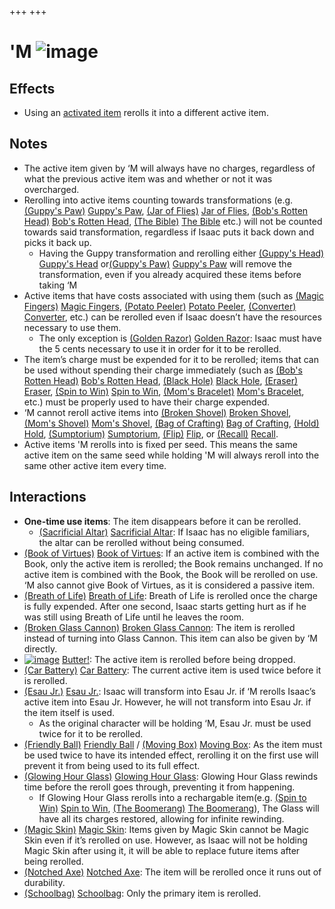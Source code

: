 +++
+++

 # 'M ![image](/image/%27M.png) 

Effects
---------


* Using an [activated item](/wiki/Activated_item "Activated item") rerolls it into a different active item.


Notes
-------


* The active item given by ‘M will always have no charges, regardless of what the previous active item was and whether or not it was overcharged.
* Rerolling into active items counting towards transformations (e.g.[(Guppy's Paw)](/wiki/Guppy%27s_Paw "Guppy's Paw") [Guppy's Paw](/wiki/Guppy%27s_Paw "Guppy's Paw"), [(Jar of Flies)](/wiki/Jar_of_Flies "Jar of Flies") [Jar of Flies](/wiki/Jar_of_Flies "Jar of Flies"), [(Bob's Rotten Head)](/wiki/Bob%27s_Rotten_Head "Bob's Rotten Head") [Bob's Rotten Head](/wiki/Bob%27s_Rotten_Head "Bob's Rotten Head"), [(The Bible)](/wiki/The_Bible "The Bible") [The Bible](/wiki/The_Bible "The Bible") etc.) will not be counted towards said transformation, regardless if Isaac puts it back down and picks it back up.
	+ Having the Guppy transformation and rerolling either [(Guppy's Head)](/wiki/Guppy%27s_Head "Guppy's Head") [Guppy's Head](/wiki/Guppy%27s_Head "Guppy's Head") or[(Guppy's Paw)](/wiki/Guppy%27s_Paw "Guppy's Paw") [Guppy's Paw](/wiki/Guppy%27s_Paw "Guppy's Paw") will remove the transformation, even if you already acquired these items before taking ‘M
* Active items that have costs associated with using them (such as [(Magic Fingers)](/wiki/Magic_Fingers "Magic Fingers") [Magic Fingers](/wiki/Magic_Fingers "Magic Fingers"), [(Potato Peeler)](/wiki/Potato_Peeler "Potato Peeler") [Potato Peeler](/wiki/Potato_Peeler "Potato Peeler"), [(Converter)](/wiki/Converter "Converter") [Converter](/wiki/Converter "Converter"), etc.) can be rerolled even if Isaac doesn’t have the resources necessary to use them.
	+ The only exception is [(Golden Razor)](/wiki/Golden_Razor "Golden Razor") [Golden Razor](/wiki/Golden_Razor "Golden Razor"): Isaac must have the 5 cents necessary to use it in order for it to be rerolled.
* The item’s charge must be expended for it to be rerolled; items that can be used without spending their charge immediately (such as [(Bob's Rotten Head)](/wiki/Bob%27s_Rotten_Head "Bob's Rotten Head") [Bob's Rotten Head](/wiki/Bob%27s_Rotten_Head "Bob's Rotten Head"), [(Black Hole)](/wiki/Black_Hole "Black Hole") [Black Hole](/wiki/Black_Hole "Black Hole"), [(Eraser)](/wiki/Eraser "Eraser") [Eraser](/wiki/Eraser "Eraser"), [(Spin to Win)](/wiki/Spin_to_Win "Spin to Win") [Spin to Win](/wiki/Spin_to_Win "Spin to Win"), [(Mom's Bracelet)](/wiki/Mom%27s_Bracelet "Mom's Bracelet") [Mom's Bracelet](/wiki/Mom%27s_Bracelet "Mom's Bracelet"), etc.) must be properly used to have their charge expended.
* ‘M cannot reroll active items into [(Broken Shovel)](/wiki/Broken_Shovel "Broken Shovel") [Broken Shovel](/wiki/Broken_Shovel "Broken Shovel"), [(Mom's Shovel)](/wiki/Mom%27s_Shovel "Mom's Shovel") [Mom's Shovel](/wiki/Mom%27s_Shovel "Mom's Shovel"), [(Bag of Crafting)](/wiki/Bag_of_Crafting "Bag of Crafting") [Bag of Crafting](/wiki/Bag_of_Crafting "Bag of Crafting"), [(Hold)](/wiki/Hold "Hold") [Hold](/wiki/Hold "Hold"), [(Sumptorium)](/wiki/Sumptorium "Sumptorium") [Sumptorium](/wiki/Sumptorium "Sumptorium"), [(Flip)](/wiki/Flip "Flip") [Flip](/wiki/Flip "Flip"), or [(Recall)](/wiki/Recall "Recall") [Recall](/wiki/Recall "Recall").
* Active items 'M rerolls into is fixed per seed. This means the same active item on the same seed while holding 'M will always reroll into the same other active item every time.


Interactions
--------------


* **One-time use items**: The item disappears before it can be rerolled.
	+ [(Sacrificial Altar)](/wiki/Sacrificial_Altar "Sacrificial Altar") [Sacrificial Altar](/wiki/Sacrificial_Altar "Sacrificial Altar"): If Isaac has no eligible familiars, the altar can be rerolled without being consumed.
* [(Book of Virtues)](/wiki/Book_of_Virtues "Book of Virtues") [Book of Virtues](/wiki/Book_of_Virtues "Book of Virtues"): If an active item is combined with the Book, only the active item is rerolled; the Book remains unchanged. If no active item is combined with the Book, the Book will be rerolled on use. ‘M also cannot give Book of Virtues, as it is considered a passive item.
* [(Breath of Life)](/wiki/Breath_of_Life "Breath of Life") [Breath of Life](/wiki/Breath_of_Life "Breath of Life"): Breath of Life is rerolled once the charge is fully expended. After one second, Isaac starts getting hurt as if he was still using Breath of Life until he leaves the room.
* [(Broken Glass Cannon)](/wiki/Broken_Glass_Cannon "Broken Glass Cannon") [Broken Glass Cannon](/wiki/Broken_Glass_Cannon "Broken Glass Cannon"): The item is rerolled instead of turning into Glass Cannon. This item can also be given by ‘M directly.
* [![image](/image/Butter!.png)](/wiki/Butter! "Butter!") [Butter!](/wiki/Butter! "Butter!"): The active item is rerolled before being dropped.
* [(Car Battery)](/wiki/Car_Battery "Car Battery") [Car Battery](/wiki/Car_Battery "Car Battery"): The current active item is used twice before it is rerolled.
* [(Esau Jr.)](/wiki/Esau_Jr. "Esau Jr.") [Esau Jr.](/wiki/Esau_Jr. "Esau Jr."): Isaac will transform into Esau Jr. if ‘M rerolls Isaac’s active item into Esau Jr. However, he will not transform into Esau Jr. if the item itself is used.
	+ As the original character will be holding ‘M, Esau Jr. must be used twice for it to be rerolled.
* [(Friendly Ball)](/wiki/Friendly_Ball "Friendly Ball") [Friendly Ball](/wiki/Friendly_Ball "Friendly Ball") / [(Moving Box)](/wiki/Moving_Box "Moving Box") [Moving Box](/wiki/Moving_Box "Moving Box"): As the item must be used twice to have its intended effect, rerolling it on the first use will prevent it from being used to its full effect.
* [(Glowing Hour Glass)](/wiki/Glowing_Hour_Glass "Glowing Hour Glass") [Glowing Hour Glass](/wiki/Glowing_Hour_Glass "Glowing Hour Glass"): Glowing Hour Glass rewinds time before the reroll goes through, preventing it from happening.
	+ If Glowing Hour Glass rerolls into a rechargable item(e.g. [(Spin to Win)](/wiki/Spin_to_Win "Spin to Win") [Spin to Win](/wiki/Spin_to_Win "Spin to Win"), [(The Boomerang)](/wiki/The_Boomerang "The Boomerang") [The Boomerang](/wiki/The_Boomerang "The Boomerang")), The Glass will have all its charges restored, allowing for infinite rewinding.
* [(Magic Skin)](/wiki/Magic_Skin "Magic Skin") [Magic Skin](/wiki/Magic_Skin "Magic Skin"): Items given by Magic Skin cannot be Magic Skin even if it’s rerolled on use. However, as Isaac will not be holding Magic Skin after using it, it will be able to replace future items after being rerolled.
* [(Notched Axe)](/wiki/Notched_Axe "Notched Axe") [Notched Axe](/wiki/Notched_Axe "Notched Axe"): The item will be rerolled once it runs out of durability.
* [(Schoolbag)](/wiki/Schoolbag "Schoolbag") [Schoolbag](/wiki/Schoolbag "Schoolbag"): Only the primary item is rerolled.


